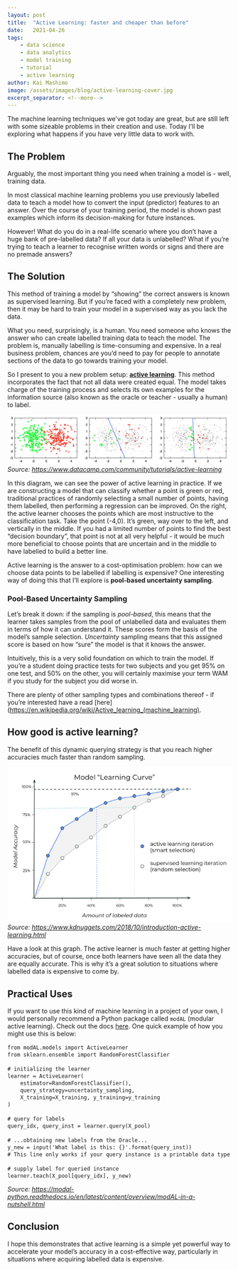 ```yaml
---
layout: post
title:  "Active Learning: faster and cheaper than before"
date:   2021-04-26
tags: 
    - data science
    - data analytics
    - model training
    - tutorial
    - active learning
author: Kai Mashimo
image: /assets/images/blog/active-learning-cover.jpg
excerpt_separator: <!--more-->
---
```


The machine learning techniques we've got today are great, but are still left with some sizeable problems in their creation and use. Today I’ll be exploring what happens if you have very little data to work with. 
<!--more-->

## The Problem

Arguably, the most important thing you need when training a model is - well, training data.

In most classical machine learning problems you use previously labelled data to teach a model how to convert the input (predictor) features to an answer. Over the course of your training period, the model is shown past examples which inform its decision-making for future instances.

However! What do you do in a real-life scenario where you don’t have a huge bank of pre-labelled data? If all your data is unlabelled?  What if you’re trying to teach a learner to recognise written words or signs and there are no premade answers?

## The Solution

This method of training a model by “showing” the correct answers is known as supervised learning. But if you’re faced with a completely new problem, then it may be hard to train your model in a supervised way as you lack the data.

What you need, surprisingly, is a human. You need someone who knows the answer who can create labelled training data to teach the model. The problem is, manually labelling is time-consuming and expensive. In a real business problem, chances are you’d need to pay for people to annotate sections of the data to go towards training your model.

So I present to you a new problem setup: **[active learning]()**. This method incorporates the fact that not all data were created equal. The model takes charge of the training process and selects its own examples for the information source (also known as the oracle or teacher - usually a human) to label.

![Why is active learning better than random sampling?](/assets/images/blog/active_learning_boundary.JPG)
_Source: https://www.datacamp.com/community/tutorials/active-learning_

In this diagram, we can see the power of active learning in practice. If we are constructing a model that can classify whether a point is green or red, traditional practices of randomly selecting a small number of points, having them labelled, then performing a regression can be improved. On the right, the active learner chooses the points which are most instructive to the classification task. Take the point (-4,0). It’s green, way over to the left, and vertically in the middle. If you had a limited number of points to find the best “decision boundary”, that point is not at all very helpful - it would be much more beneficial to choose points that are uncertain and in the middle to have labelled to build a better line.

Active learning is the answer to a cost-optimisation problem: how can we choose data points to be labelled if labelling is expensive? One interesting way of doing this that I’ll explore is **pool-based uncertainty sampling**.

### Pool-Based Uncertainty Sampling

Let’s break it down: if the sampling is _pool-based_, this means that the learner takes samples from the pool of unlabelled data and evaluates them in terms of how it can understand it. These scores form the basis of the model’s sample selection. _Uncertainty_ sampling means that this assigned score is based on how “sure” the model is that it knows the answer.

Intuitively, this is a very solid foundation on which to train the model. If you’re a student doing practice tests for two subjects and you get 95% on one test, and 50% on the other, you will certainly maximise your term WAM if you study for the subject you did worse in.

There are plenty of other sampling types and combinations thereof - if you’re interested have a read [here](https://en.wikipedia.org/wiki/Active_learning_(machine_learning).

## How good is active learning?

The benefit of this dynamic querying strategy is that you reach higher accuracies much faster than random sampling. 

![How much faster is active learning than normal learning?](/assets/images/blog/active-learning-graph.png)
_Source: https://www.kdnuggets.com/2018/10/introduction-active-learning.html_

Have a look at this graph. The active learner is much faster at getting higher accuracies, but of course, once both learners have seen all the data they are equally accurate. This is why it’s a great solution to situations where labelled data is expensive to come by.

## Practical Uses

If you want to use this kind of machine learning in a project of your own, I would personally recommend a Python package called `modAL` (modular active learning). Check out the docs [here](https://modal-python.readthedocs.io/en/latest/). One quick example of how you might use this is below:

```
from modAL.models import ActiveLearner
from sklearn.ensemble import RandomForestClassifier

# initializing the learner
learner = ActiveLearner(
    estimator=RandomForestClassifier(),
    query_strategy=uncertainty_sampling,
    X_training=X_training, y_training=y_training
)

# query for labels
query_idx, query_inst = learner.query(X_pool)

# ...obtaining new labels from the Oracle...
y_new = input('What label is this: {}'.format(query_inst))
# This line only works if your query instance is a printable data type

# supply label for queried instance
learner.teach(X_pool[query_idx], y_new)
```
_Source: https://modal-python.readthedocs.io/en/latest/content/overview/modAL-in-a-nutshell.html_

## Conclusion

I hope this demonstrates that active learning is a simple yet powerful way to accelerate your model’s accuracy in a cost-effective way, particularly in situations where acquiring labelled data is expensive.




